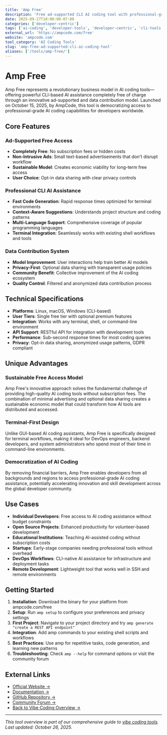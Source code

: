 ```yaml
---
title: 'Amp Free'
description: 'Free ad-supported CLI AI coding tool with professional-grade assistance and sustainable freemium model'
date: 2025-09-27T10:00:00-07:00
categories: ['developer-centric']
tags: ['ai-coding', 'developer-tools', 'developer-centric', 'cli-tools', 'free-ai']
external_url: 'https://ampcode.com/free'
website: 'ampcode.com'
tool_category: 'AI Coding Tools'
slug: 'amp-free-ad-supported-cli-ai-coding-tool'
aliases: ['/tools/amp-free/']
---
```


# Amp Free

Amp Free represents a revolutionary business model in AI coding tools—offering powerful CLI-based AI assistance completely free of charge through an innovative ad-supported and data contribution model. Launched on October 15, 2025, by AmpCode, this tool is democratizing access to professional-grade AI coding capabilities for developers worldwide.

## Core Features

### Ad-Supported Free Access

- **Completely Free**: No subscription fees or hidden costs
- **Non-Intrusive Ads**: Small text-based advertisements that don't disrupt workflow
- **Sustainable Model**: Creates economic viability for long-term free access
- **User Choice**: Opt-in data sharing with clear privacy controls

### Professional CLI AI Assistance

- **Fast Code Generation**: Rapid response times optimized for terminal environments
- **Context-Aware Suggestions**: Understands project structure and coding patterns
- **Multi-Language Support**: Comprehensive coverage of popular programming languages
- **Terminal Integration**: Seamlessly works with existing shell workflows and tools

### Data Contribution System

- **Model Improvement**: User interactions help train better AI models
- **Privacy-First**: Optional data sharing with transparent usage policies
- **Community Benefit**: Collective improvement of the AI coding ecosystem
- **Quality Control**: Filtered and anonymized data contribution process

## Technical Specifications

- **Platforms**: Linux, macOS, Windows (CLI-based)
- **User Tiers**: Single free tier with optional premium features
- **Integration**: Works with any terminal, shell, or command-line environment
- **API Support**: RESTful API for integration with development tools
- **Performance**: Sub-second response times for most coding queries
- **Privacy**: Opt-in data sharing, anonymized usage patterns, GDPR compliant

## Unique Advantages

### Sustainable Free Access Model

Amp Free's innovative approach solves the fundamental challenge of providing high-quality AI coding tools without subscription fees. The combination of minimal advertising and optional data sharing creates a sustainable economic model that could transform how AI tools are distributed and accessed.

### Terminal-First Design

Unlike GUI-based AI coding assistants, Amp Free is specifically designed for terminal workflows, making it ideal for DevOps engineers, backend developers, and system administrators who spend most of their time in command-line environments.

### Democratization of AI Coding

By removing financial barriers, Amp Free enables developers from all backgrounds and regions to access professional-grade AI coding assistance, potentially accelerating innovation and skill development across the global developer community.

## Use Cases

- **Individual Developers**: Free access to AI coding assistance without budget constraints
- **Open Source Projects**: Enhanced productivity for volunteer-based development
- **Educational Institutions**: Teaching AI-assisted coding without subscription costs
- **Startups**: Early-stage companies needing professional tools without overhead
- **DevOps Workflows**: CLI-native AI assistance for infrastructure and deployment tasks
- **Remote Development**: Lightweight tool that works well in SSH and remote environments

## Getting Started

1. **Installation**: Download the binary for your platform from ampcode.com/free
2. **Setup**: Run `amp setup` to configure your preferences and privacy settings
3. **First Project**: Navigate to your project directory and try `amp generate "create a REST API endpoint"`
4. **Integration**: Add amp commands to your existing shell scripts and workflows
5. **Best Practices**: Use amp for repetitive tasks, code generation, and learning new patterns
6. **Troubleshooting**: Check `amp --help` for command options or visit the community forum

## External Links

- [Official Website →](https://ampcode.com/free)
- [Documentation →](https://docs.ampcode.com)
- [GitHub Repository →](https://github.com/ampcode/amp-free)
- [Community Forum →](https://community.ampcode.com)
- [Back to Vibe Coding Overview →](/blog/posts/vibe-coding-revolution/)

---

_This tool overview is part of our comprehensive guide to [vibe coding tools](/blog/posts/vibe-coding-revolution/). Last updated: October 26, 2025._
